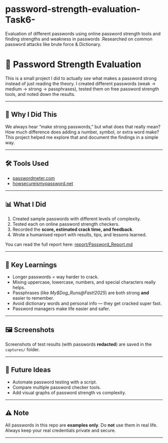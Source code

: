# password-strength-evaluation-Task6-
Evaluation of different passwords using online password strength tools and finding strengths and weakness in passwords .Researched on common password attacks like brute force &amp; Dictionary. 
# 🔐 Password Strength Evaluation

This is a small project I did to actually *see* what makes a password strong instead of just reading the theory. I created different passwords (weak → medium → strong → passphrases), tested them on free password strength tools, and noted down the results.

---

## 🌟 Why I Did This

We always hear “make strong passwords,” but what does that really mean? How much difference does adding a number, symbol, or extra word make? This project helped me explore that and document the findings in a simple way.

---

## 🛠 Tools Used

* [passwordmeter.com](https://passwordmeter.com)
* [howsecureismypassword.net](https://howsecureismypassword.net)

---

## 📊 What I Did

1. Created sample passwords with different levels of complexity.
2. Tested each on online password strength checkers.
3. Recorded the **score, estimated crack time, and feedback**.
4. Wrote a humanised report with results, tips, and lessons learned.

You can read the full report here: [report/Password_Report.md](report/Password_Report.md)

---

## 📑 Key Learnings

* Longer passwords = way harder to crack.
* Mixing uppercase, lowercase, numbers, and special characters really helps.
* Passphrases (like *My$Dog_Runs@Fast!2025*) are both strong **and** easier to remember.
* Avoid dictionary words and personal info — they get cracked super fast.
* Password managers make life easier and safer.

---

## 🖼 Screenshots

Screenshots of test results (with passwords **redacted**) are saved in the `captures/` folder.

---

## 🚀 Future Ideas

* Automate password testing with a script.
* Compare multiple password checker tools.
* Add visual graphs of password strength vs complexity.

---

## ⚠️ Note

All passwords in this repo are **examples only**. Do **not** use them in real life. Always keep your real credentials private and secure.

---
